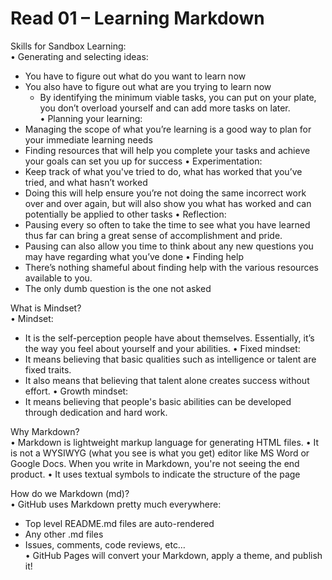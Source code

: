 # Read 01 – Learning Markdown

Skills for Sandbox Learning: <br>
•	Generating and selecting ideas: 
- You have to figure out what do you want to learn now
- You also have to figure out what are you trying to learn now
   - By identifying the minimum viable tasks, you can put on your plate, you don’t overload yourself and can add more tasks on later. <br>
•	Planning your learning: 
- Managing the scope of what you’re learning is a good way to plan for your immediate learning needs
 - Finding resources that will help you complete your tasks and achieve your goals can set you up for success
•	Experimentation: 
- Keep track of what you've tried to do, what has worked that you’ve tried, and what hasn’t worked
 - Doing this will help ensure you’re not doing the same incorrect work over and over again, but will also show you what has worked and can potentially be applied to other tasks
•	Reflection: 
- Pausing every so often to take the time to see what you have learned thus far can bring a great sense of accomplishment and pride. 
- Pausing can also allow you time to think about any new questions you may have regarding what you’ve done
•	Finding help
- There’s nothing shameful about finding help with the various resources available to you.
 - The only dumb question is the one not asked
 
What is Mindset? <br>
•	Mindset: 
- It is the self-perception people have about themselves. Essentially, it’s the way you feel about yourself and your abilities.
•	Fixed mindset: 
- It means believing that basic qualities such as intelligence or talent are fixed traits. 
- It also means that believing that talent alone creates success without effort.
•	Growth mindset: 
- It means believing that people's basic abilities can be developed through dedication and hard work.
 
Why Markdown? <br>
•	Markdown is lightweight markup language for generating HTML files.
•	It is not a WYSIWYG (what you see is what you get) editor like MS Word or Google Docs. When you write in Markdown, you're not seeing the end product.
•	It uses textual symbols to indicate the structure of the page

How do we Markdown (md)? <br>
•	GitHub uses Markdown pretty much everywhere:
  - Top level README.md files are auto-rendered
  - Any other .md files
  - Issues, comments, code reviews, etc… <br>
•	GitHub Pages will convert your Markdown, apply a theme, and publish it!
 
